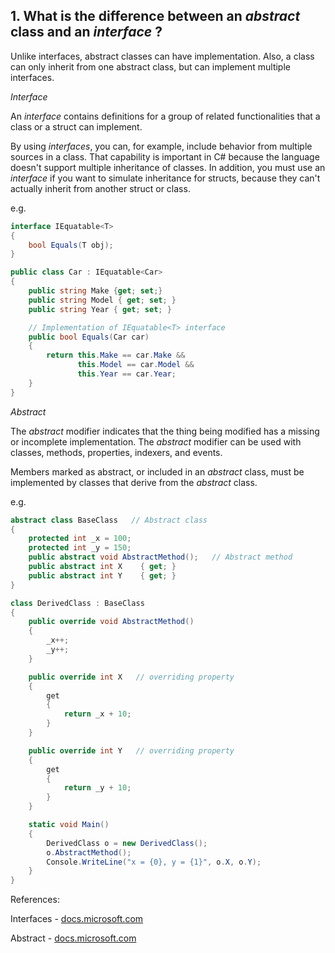 ## 1. What is the difference between an *abstract* class and an *interface* ?

<Categories>

<Category slug='csharp'/>
<Category slug='nocomputer'/>
<Category slug='nowhiteboard'/>

</Categories>

<Difficulty rating='medium' />

<Answer>

Unlike interfaces, abstract classes can have implementation. Also, a class can only inherit from one abstract class, but can implement multiple interfaces.

*Interface*

An *interface* contains definitions for a group of related functionalities that a class or a struct can implement.

By using *interfaces*, you can, for example, include behavior from multiple sources in a class. That capability is important in C# because the language doesn't support multiple inheritance of classes. In addition, you must use an *interface* if you want to simulate inheritance for structs, because they can't actually inherit from another struct or class.

e.g.

```csharp
interface IEquatable<T>
{
    bool Equals(T obj);
}

public class Car : IEquatable<Car>
{
    public string Make {get; set;}
    public string Model { get; set; }
    public string Year { get; set; }

    // Implementation of IEquatable<T> interface
    public bool Equals(Car car)
    {
        return this.Make == car.Make &&
               this.Model == car.Model &&
               this.Year == car.Year;
    }
}
```

*Abstract*

The *abstract* modifier indicates that the thing being modified has a missing or incomplete implementation. The *abstract* modifier can be used with classes, methods, properties, indexers, and events.

Members marked as abstract, or included in an *abstract* class, must be implemented by classes that derive from the *abstract* class.

e.g.

```csharp
abstract class BaseClass   // Abstract class
{
    protected int _x = 100;
    protected int _y = 150;
    public abstract void AbstractMethod();   // Abstract method
    public abstract int X    { get; }
    public abstract int Y    { get; }
}

class DerivedClass : BaseClass
{
    public override void AbstractMethod()
    {
        _x++;
        _y++;
    }

    public override int X   // overriding property
    {
        get
        {
            return _x + 10;
        }
    }

    public override int Y   // overriding property
    {
        get
        {
            return _y + 10;
        }
    }

    static void Main()
    {
        DerivedClass o = new DerivedClass();
        o.AbstractMethod();
        Console.WriteLine("x = {0}, y = {1}", o.X, o.Y);
    }
}
```

References:

Interfaces - [docs.microsoft.com](https://docs.microsoft.com/en-us/dotnet/csharp/programming-guide/interfaces/)

Abstract - [docs.microsoft.com](https://docs.microsoft.com/en-us/dotnet/csharp/language-reference/keywords/abstract)


</Answer>